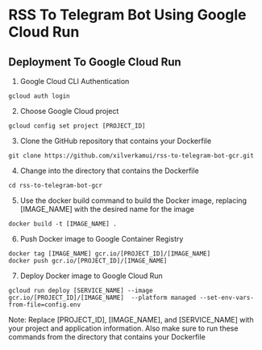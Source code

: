# RSS To Telegram Bot Using Google Cloud Run
## Deployment To Google Cloud Run
1. Google Cloud CLI Authentication
```
gcloud auth login
```
2. Choose Google Cloud project
```
gcloud config set project [PROJECT_ID]
```
3. Clone the GitHub repository that contains your Dockerfile
```
git clone https://github.com/xilverkamui/rss-to-telegram-bot-gcr.git
```
4. Change into the directory that contains the Dockerfile
```
cd rss-to-telegram-bot-gcr
```
5. Use the docker build command to build the Docker image, replacing [IMAGE_NAME] with the desired name for the image
```
docker build -t [IMAGE_NAME] .
```
6. Push Docker image to Google Container Registry
```
docker tag [IMAGE_NAME] gcr.io/[PROJECT_ID]/[IMAGE_NAME]
docker push gcr.io/[PROJECT_ID]/[IMAGE_NAME]
```
7. Deploy Docker image to Google Cloud Run
```
gcloud run deploy [SERVICE_NAME] --image gcr.io/[PROJECT_ID]/[IMAGE_NAME]  --platform managed --set-env-vars-from-file=config.env
```

Note: Replace [PROJECT_ID], [IMAGE_NAME], and [SERVICE_NAME] with your project and application information. Also make sure to run these commands from the directory that contains your Dockerfile

